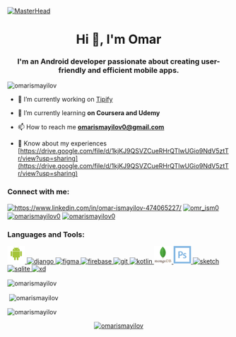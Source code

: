 [![MasterHead](https://1.bp.blogspot.com/-7A4WynwLsMw/XbBpCXG8fHI/AAAAAAAAMt4/uOa1bpLskYgrwGbllhSu2SDj_Mig8SXJQCLcBGAsYHQ/s1600/2000_600px.gif)]()

<h1 align="center">Hi 👋, I'm Omar</h1>
<h3 align="center">I'm an Android developer passionate about creating user-friendly and efficient mobile apps.</h3>


<p align="left"> <img src="https://komarev.com/ghpvc/?username=omarismayilov&label=Profile%20views&color=0e75b6&style=flat" alt="omarismayilov" /> </p>


- 🔭 I’m currently working on [Tipify](https://github.com/OmarIsmayilov/TipifyApp)

- 🌱 I’m currently learning **on Coursera and Udemy**

- 📫 How to reach me **omarismayilov0@gmail.com**

- 📄 Know about my experiences [https://drive.google.com/file/d/1kjKJ9QSVZCueRHrQTlwUGio9NdV5ztTr/view?usp=sharing](https://drive.google.com/file/d/1kjKJ9QSVZCueRHrQTlwUGio9NdV5ztTr/view?usp=sharing)

<h3 align="left">Connect with me:</h3>
<p align="left">
<a href="https://linkedin.com/in/https://www.linkedin.com/in/omar-ismayilov-474065227/" target="blank"><img align="center" src="https://raw.githubusercontent.com/rahuldkjain/github-profile-readme-generator/master/src/images/icons/Social/linked-in-alt.svg" alt="https://www.linkedin.com/in/omar-ismayilov-474065227/" height="30" width="40" /></a>
<a href="https://instagram.com/omr_ism0" target="blank"><img align="center" src="https://raw.githubusercontent.com/rahuldkjain/github-profile-readme-generator/master/src/images/icons/Social/instagram.svg" alt="omr_ism0" height="30" width="40" /></a>
<a href="https://www.hackerrank.com/omarismayilov0" target="blank"><img align="center" src="https://raw.githubusercontent.com/rahuldkjain/github-profile-readme-generator/master/src/images/icons/Social/hackerrank.svg" alt="omarismayilov0" height="30" width="40" /></a>
<a href="https://www.leetcode.com/omarismayilov0" target="blank"><img align="center" src="https://raw.githubusercontent.com/rahuldkjain/github-profile-readme-generator/master/src/images/icons/Social/leet-code.svg" alt="omarismayilov0" height="30" width="40" /></a>
</p>

<h3 align="left">Languages and Tools:</h3>
<p align="left"> <a href="https://developer.android.com" target="_blank" rel="noreferrer"> <img src="https://raw.githubusercontent.com/devicons/devicon/master/icons/android/android-original-wordmark.svg" alt="android" width="40" height="40"/> </a> <a href="https://www.djangoproject.com/" target="_blank" rel="noreferrer"> <img src="https://cdn.worldvectorlogo.com/logos/django.svg" alt="django" width="40" height="40"/> </a> <a href="https://www.figma.com/" target="_blank" rel="noreferrer"> <img src="https://www.vectorlogo.zone/logos/figma/figma-icon.svg" alt="figma" width="40" height="40"/> </a> <a href="https://firebase.google.com/" target="_blank" rel="noreferrer"> <img src="https://www.vectorlogo.zone/logos/firebase/firebase-icon.svg" alt="firebase" width="40" height="40"/> </a> <a href="https://git-scm.com/" target="_blank" rel="noreferrer"> <img src="https://www.vectorlogo.zone/logos/git-scm/git-scm-icon.svg" alt="git" width="40" height="40"/> </a> <a href="https://kotlinlang.org" target="_blank" rel="noreferrer"> <img src="https://www.vectorlogo.zone/logos/kotlinlang/kotlinlang-icon.svg" alt="kotlin" width="40" height="40"/> </a> <a href="https://www.mongodb.com/" target="_blank" rel="noreferrer"> <img src="https://raw.githubusercontent.com/devicons/devicon/master/icons/mongodb/mongodb-original-wordmark.svg" alt="mongodb" width="40" height="40"/> </a> <a href="https://www.photoshop.com/en" target="_blank" rel="noreferrer"> <img src="https://raw.githubusercontent.com/devicons/devicon/master/icons/photoshop/photoshop-line.svg" alt="photoshop" width="40" height="40"/> </a> <a href="https://www.sketch.com/" target="_blank" rel="noreferrer"> <img src="https://www.vectorlogo.zone/logos/sketchapp/sketchapp-icon.svg" alt="sketch" width="40" height="40"/> </a> <a href="https://www.sqlite.org/" target="_blank" rel="noreferrer"> <img src="https://www.vectorlogo.zone/logos/sqlite/sqlite-icon.svg" alt="sqlite" width="40" height="40"/> </a> <a href="https://www.adobe.com/products/xd.html" target="_blank" rel="noreferrer"> <img src="https://cdn.worldvectorlogo.com/logos/adobe-xd.svg" alt="xd" width="40" height="40"/> </a> </p>

<p><img align="center" src="https://github-readme-stats.vercel.app/api/top-langs?username=omarismayilov&show_icons=true&locale=en&layout=compact" alt="omarismayilov" /></p>

<p>&nbsp;<img align="center" src="https://github-readme-stats.vercel.app/api?username=omarismayilov&show_icons=true&locale=en" alt="omarismayilov" /></p>

<p><img align="center" src="https://github-readme-streak-stats.herokuapp.com/?user=omarismayilov&" alt="omarismayilov" /></p>

<p align="center"> <a href="https://github.com/ryo-ma/github-profile-trophy"><img src="https://github-profile-trophy.vercel.app/?username=omarismayilov" alt="omarismayilov" /></a> </p>
